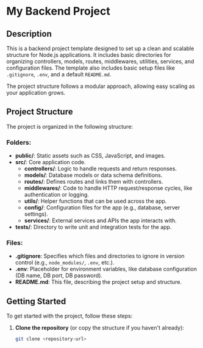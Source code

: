 # My Backend Project

## Description

This is a backend project template designed to set up a clean and scalable structure for Node.js applications. It includes basic directories for organizing controllers, models, routes, middlewares, utilities, services, and configuration files. The template also includes basic setup files like `.gitignore`, `.env`, and a default `README.md`.

The project structure follows a modular approach, allowing easy scaling as your application grows.

## Project Structure

The project is organized in the following structure:

### Folders:

- **public/**: Static assets such as CSS, JavaScript, and images.
- **src/**: Core application code.
  - **controllers/**: Logic to handle requests and return responses.
  - **models/**: Database models or data schema definitions.
  - **routes/**: Defines routes and links them with controllers.
  - **middlewares/**: Code to handle HTTP request/response cycles, like authentication or logging.
  - **utils/**: Helper functions that can be used across the app.
  - **config/**: Configuration files for the app (e.g., database, server settings).
  - **services/**: External services and APIs the app interacts with.
- **tests/**: Directory to write unit and integration tests for the app.

### Files:

- **.gitignore**: Specifies which files and directories to ignore in version control (e.g., `node_modules/`, `.env`, etc.).
- **.env**: Placeholder for environment variables, like database configuration (DB name, DB port, DB password).
- **README.md**: This file, describing the project setup and structure.

## Getting Started

To get started with the project, follow these steps:

1. **Clone the repository** (or copy the structure if you haven't already):

   ```bash
   git clone <repository-url>
